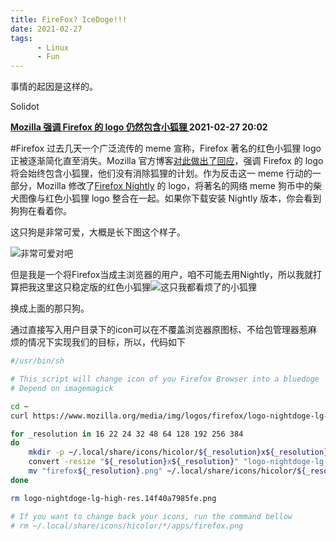 ```yaml
---
title: FireFox? IceDoge!!!
date: 2021-02-27
tags: 
      - Linux
      - Fun
---
```


事情的起因是这样的。

 Solidot

 **[Mozilla 强调 Firefox 的 logo 仍然包含小狐狸 ](https://www.solidot.org/story?sid=67051) 2021-02-27 20:02**

 #Firefox 过去几天一个广泛流传的 meme 宣称，Firefox 著名的红色小狐狸 logo 正被逐渐简化直至消失。Mozilla 官方博客[对此做出了回应](https://blog.mozilla.org/firefox/the-fox-is-still-in-the-firefox-logo/)，强调 Firefox 的 logo 将会始终包含小狐狸，他们没有消除狐狸的计划。作为反击这一 meme 行动的一部分，Mozilla 修改了[Firefox Nightly](https://www.mozilla.org/en-US/firefox/nightly/firstrun/) 的 logo，将著名的网络 meme 狗币中的柴犬图像与红色小狐狸 logo 整合在一起。如果你下载安装 Nightly 版本，你会看到狗狗在看着你。

这只狗是非常可爱，大概是长下图这个样子。

![非常可爱对吧](https://www.mozilla.org/media/img/logos/firefox/logo-nightdoge-lg-high-res.14f40a7985fe.png)

但是我是一个将Firefox当成主浏览器的用户，咱不可能去用Nightly，所以我就打算把我这里这只稳定版的红色小狐狸![这只我都看烦了的小狐狸](https://www.mozilla.org/media/protocol/img/logos/firefox/browser/logo-lg-high-res.fbc7ffbb50fd.png)

换成上面的那只狗。

通过直接写入用户目录下的icon可以在不覆盖浏览器原图标、不给包管理器惹麻烦的情况下实现我们的目标，所以，代码如下

```bash
#/usr/bin/sh

# This script will change icon of you Firefox Browser into a bluedoge
# Depend on imagemagick

cd ~
curl https://www.mozilla.org/media/img/logos/firefox/logo-nightdoge-lg-high-res.14f40a7985fe.png  logo-nightdoge-lg-high-res.14f40a7985fe.png

for _resolution in 16 22 24 32 48 64 128 192 256 384
do
    mkdir -p ~/.local/share/icons/hicolor/${_resolution}x${_resolution}/apps/
    convert -resize "${_resolution}x${_resolution}" "logo-nightdoge-lg-high-res.14f40a7985fe.png" "firefox${_resolution}.png"
    mv "firefox${_resolution}.png" ~/.local/share/icons/hicolor/${_resolution}x${_resolution}/apps/firefox.png
done

rm logo-nightdoge-lg-high-res.14f40a7985fe.png

# If you want to change back your icons, run the command bellow
# rm ~/.local/share/icons/hicolor/*/apps/firefox.png
```

